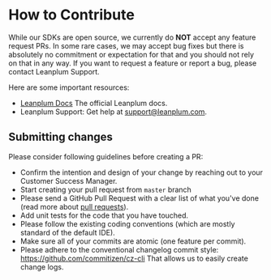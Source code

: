 # How to Contribute

While our SDKs are open source, we currently do **NOT** accept any feature request PRs. 
In some rare cases, we may accept bug fixes but there is absolutely no commitment or expectation for that and you should not rely on that in any way.
If you want to request a feature or report a bug, please contact Leanplum Support.

Here are some important resources:

  * [Leanplum Docs](http://leanplum.com/docs) The official Leanplum docs.
  * Leanplum Support: Get help at support@leanplum.com.

## Submitting changes

Please consider following guidelines before creating a PR:

- Confirm the intention and design of your change by reaching out to your Customer Success Manager.
- Start creating your pull request from `master` branch
- Please send a GitHub Pull Request with a clear list of what you've done (read more about [pull requests](https://help.github.com/articles/about-pull-requests/)).  
- Add unit tests for the code that you have touched.
- Please follow the existing coding conventions (which are mostly standard of the default IDE).
- Make sure all of your commits are atomic (one feature per commit).
- Please adhere to the conventional changelog commit style: https://github.com/commitizen/cz-cli That allows us to easily create change logs.
